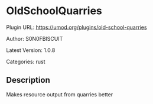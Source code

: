 # OldSchoolQuarries

Plugin URL: https://umod.org/plugins/old-school-quarries

Author: S0N0FBISCUIT

Latest Version: 1.0.8

Categories: rust

## Description

Makes resource output from quarries better
